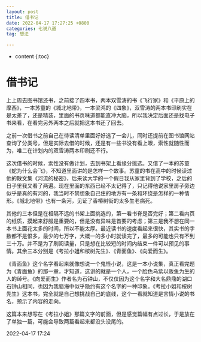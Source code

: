 ```yaml
---
layout: post
title: 借书记
date: 2022-04-17 17:27:25 +0800
categories: 七说八道
tag: 想法

---
```


* content
{:toc}


# 借书记

上上周去图书馆还书，之前接了四本书，两本双雪涛的书《飞行家》和《平原上的摩西》，一本苏童的《城北地带》，一本梁鸿的《四象》，双雪涛的两本书印刷实在是太差了，还是精装，里面的书页味道都能直冲大脑，所以我决定后面还是找电子书来看，在看完另外两本之后就把这本书还了回去。

之前一次借书之前自己在待读清单里面好好选了一会儿，同时还提前在图书馆网站查询了分类号，但是实际去借的时候，还是有一些书没有看上眼，索性就随性而为，唯二在计划内的双雪涛两本印刷还不行。

这次借书的时候，索性没有做计划，去到书架上看缘分挑选。又借了一本的苏童《蛇为什么会飞》，不知道里面讲的是怎样一个故事。苏童的书在高中的时候读过他的散文集《河流的秘密》，后来读大学的一个假日我从家里背到了学校，之后的日子里我又看了两遍。现在里面的东西已经不太记得了，只记得他说家里房子旁边似乎是真的有河的，我当时不禁想象自己住的地方有一条和环绕是怎样的一种情形。《城北地带》也有一条河，见证了香椿树街的太多生老病死。

其他的三本但是在相隔不远的书架上面挑选的，第一看书脊是否完好；第二看内页的纸质，摸起来舒服是重要的，但是没有异味是首要的考虑；第三是我不想在同一本书上面花太多的时间，所以不能太厚。最近读书的速度看起来很快，其实书的字数都不是恨多，最少的七万字，大概一的多小时就读完了，最多的可能也只有不到三十万。并不是为了刷阅读量，只是想在比较短的时间内结束一件可以预见的事情。其余三本分别是《考拉小姐和桉树先生》、《青面鱼》、《向爱而生》。

《青面鱼》这个名字看起来就像想说一个鬼怪小说，这是一本小说集，真正看完题为《青面鱼》的那一章，才知道，这讲的就是一个人，一个脸色乌紫以贩鱼为生的人的绰号。《向爱而生》作者名为石钟山，不仅仅因为这个名字和大名鼎鼎的湖口石钟山相同，也因为我脑海中似乎隐约有这个名字的一种印象。《考拉小姐和桉树先生》这本书，完全就是自己想挑战自己的底线，这个一看就知道是言情小说的书名，预示了内容的走向。

这篇本来想写在《考拉小姐》那篇文字的前面，但是感觉篇幅有点过长，于是放在了单独一篇，可能会导致两篇看起来都没头没尾的。

2022-04-17 17:24
